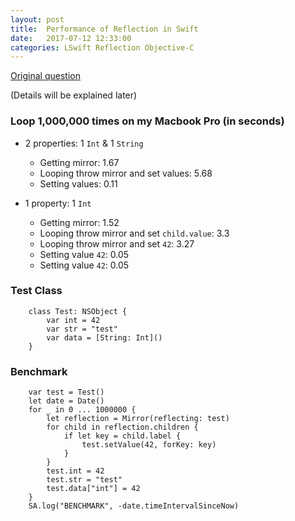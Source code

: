 ```yaml
---
layout: post
title:  Performance of Reflection in Swift
date:   2017-07-12 12:33:00
categories: LSwift Reflection Objective-C
---
```


[Original question](https://stackoverflow.com/questions/38532037/swift-mirrorreflecting-self-too-slow/45063199#45063199)

(Details will be explained later)

### Loop 1,000,000 times on my Macbook Pro (in seconds)

- 2 properties: 1 `Int` & 1 `String`
  - Getting mirror: 1.67
  - Looping throw mirror and set values: 5.68
  - Setting values: 0.11

- 1 property: 1 `Int`
  - Getting mirror: 1.52
  - Looping throw mirror and set `child.value`: 3.3
  - Looping throw mirror and set `42`: 3.27
  - Setting value `42`: 0.05
  - Setting value `42`: 0.05

[lswift]:      http://superarts.github.io/LSwift/
[superarts]:   http://www.superarts.org/blog

### Test Class

```
	class Test: NSObject {
		var int = 42
		var str = "test"
		var data = [String: Int]()
	}
```

### Benchmark

```
	var test = Test()
	let date = Date()
	for _ in 0 ... 1000000 {
		let reflection = Mirror(reflecting: test)
		for child in reflection.children {
			if let key = child.label {
				test.setValue(42, forKey: key)
			}
		}
		test.int = 42
		test.str = "test"
		test.data["int"] = 42
	}
	SA.log("BENCHMARK", -date.timeIntervalSinceNow)
```